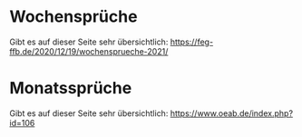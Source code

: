 # Wochensprüche 
Gibt es auf dieser Seite sehr übersichtlich: https://feg-ffb.de/2020/12/19/wochensprueche-2021/

# Monatssprüche
Gibt es auf dieser Seite sehr übersichtlich: https://www.oeab.de/index.php?id=106
